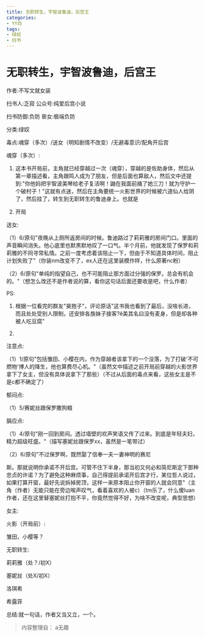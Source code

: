 ```yaml
---
title: 无职转生，宇智波鲁迪，后宫王
categories:
- YY向
tags:
- 绿奴
- 扫书
---
```

# 无职转生，宇智波鲁迪，后宫王
作者:不写文就女装

扫书人:乏寂 公众号:纯爱后宫小说

扫书防御:负防 亵女:极端负防

分类:绿奴

毒点:魂穿（多次）/送女（明知剧情不改变）/无避毒意识/配角开后宫

魂穿（多次）:

1.  这本书开局前，主角就已经穿越过一次（魂穿），穿越的是佐助身体，然后从第一章描述看，主角跟鸣人成为了朋友，但是后面也算敌人，然后文中还提到:"你他妈把宇智波美琴给老子复活啊！鼬在我面前捅了她三刀！就为守护一个破村子！"这就有点迷，然后在主角要统一火影世界的时候被六道仙人给阴了，然后挂了，转生到无职转生的鲁迪身上。也就是

2.  开局

送女:

（1）6/原句"夜晚从上厕所返房间的时候。鲁迪路过了莉莉雅的房间门口。里面的声音瞬间消失。他心底里也默黑默地叹了一口气。半个月前，他就发现了保罗和莉莉雅的不同寻常私情。之前一度考虑着该阻止一下，但由于不知道具体时间，阻止计划失败了"（你装nm改变不了，ex人还在这里装模作样，什么原著nc粉）

（2）6/原句"单纯的指望自己，也不可能阻止那方面过分强的保罗。总会有机会的。"（想怎么改还不是作者说的算，看你这句话后面还要收是吧，什么作者）

PS:

1.  根据一位看完的群友"昊狍子"，评论原话"这书我也看到了最后，没啥长进，而且处处受别人限制，还安排各族妹子接客?ĕ美其名曰没有麦身，但是却各种被人吃豆腐"

2.  

注意点:

（1）1/原句"包括雏田、小樱在内，作为穿越者该拿下的一个没落，为了打破'不可燃物'博人的降生，他也算费尽心机。"（虽然文中描述之前开局前穿越的火影世界拿下了女主，但没有具体说拿下了那些）（不过从后面的毒点来看，这些女主是不是c都不确定了）

郁闷点:

（1）5/赛妮丝跟保罗撒狗粮

膈应点:

（1）4/原句"刚一回到房间。透过墙壁的欢声笑语又传了过来。到底是年轻夫妇，精力超级旺盛。"（描写塞妮丝跟保罗xx，虽然是一笔带过）

（2）6/原句"不过保罗啊，既然娶了信奉一夫一妻神明的赛尼

斯。那就说明你承诺不开后宫。可管不住下半身，那当初又何必和简尼斯定下那种忠贞的许诺？为了避免这种麻烦事，自己得提前承诺开后宫才行，某位哲人说过，如果打算开窗，最好先说拆掉房顶，这样一来原本阻止你开窗的人就会同意"（主角（作者）无能只能在旁边唉声叹气，看着喜欢的人被c）（tm乐了，什么傻luan作者，还在这里替塞妮丝打抱不平，你竟然觉得不好，为啥不改变呢，典型思想）

女主:

火影（开局前）:

雏田，小樱等？

无职转生:

莉莉雅（处？/初X）

塞妮丝（处X/初X）

洛琪希

希露菲

总结:就一句话，作者又当又立，一个。


> 内容整理自： a无趣